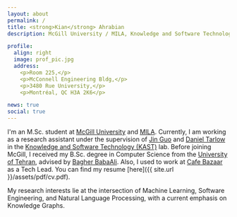 ```yaml
---
layout: about
permalink: /
title: <strong>Kian</strong> Ahrabian
description: McGill University / MILA, Knowledge and Software Technology (KAST) lab

profile:
  align: right
  image: prof_pic.jpg
  address:
    <p>Room 225,</p>
    <p>McConnell Engineering Bldg,</p>
    <p>3480 Rue University,</p>
    <p>Montréal, QC H3A 2K6</p>

news: true
social: true
---
```


I'm an M.Sc. student at [McGill University](http://www.mcgill.ca/) and [MILA](https://mila.quebec/en). Currently, I am working as a research assistant under the supervision of [Jin Guo](http://jguo-web.com/) and [Daniel Tarlow](http://daniel.tarlow.org/) in the [Knowledge and Software Technology (KAST)](http://jguo-web.com/lab.html) lab. Before joining McGill, I received my B.Sc. degree in Computer Science from the [University of Tehran](https://ut.ac.ir/en), advised by [Bagher BabaAli](https://rtis2.ut.ac.ir/cv/babaali/?lang=en-gb). Also, I used to work at [Cafe Bazaar](https://cafebazaar.ir/?l=en) as a Tech Lead. You can find my resume [here]({{ site.url }}/assets/pdf/cv.pdf).

My research interests lie at the intersection of Machine Learning, Software Engineering, and Natural Language Processing, with a current emphasis on Knowledge Graphs.
